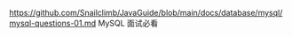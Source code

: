 https://github.com/Snailclimb/JavaGuide/blob/main/docs/database/mysql/mysql-questions-01.md
MySQL 面试必看
